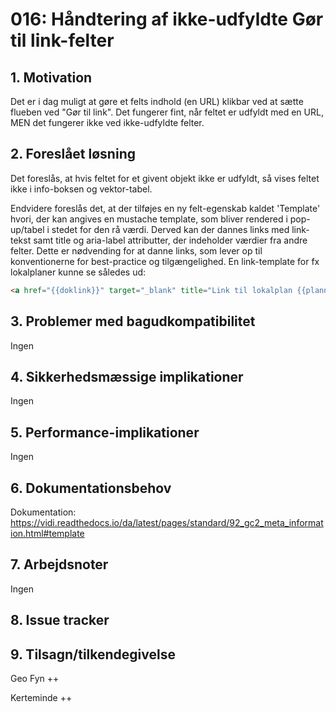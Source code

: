 # 016: Håndtering af ikke-udfyldte Gør til link-felter

## 1. Motivation
Det er i dag muligt at gøre et felts indhold (en URL) klikbar ved at sætte flueben ved "Gør til link".
Det fungerer fint, når feltet er udfyldt med en URL, MEN det fungerer ikke ved ikke-udfyldte felter.

## 2. Foreslået løsning
Det foreslås, at hvis feltet for et givent objekt ikke er udfyldt, så vises feltet ikke i info-boksen og vektor-tabel.   

Endvidere foreslås det, at der tilføjes en ny felt-egenskab kaldet 'Template' hvori, der kan angives en mustache template, som bliver rendered i pop-up/tabel i stedet for den rå værdi. Derved kan der dannes links med link-tekst samt title og aria-label attributter, der indeholder værdier fra andre felter. Dette er nødvending for at danne links, som lever op til konventionerne for best-practice og tilgængelighed. En link-template for fx lokalplaner kunne se således ud:    

```html
<a href="{{doklink}}" target="_blank" title="Link til lokalplan {{plannavn}} {{plannr}} som pdf" aria-label="Link til lokalplan {{plannavn}} {{plannr}} som pdf">{{plannr}} {{plannavn}}</a>
```

## 3. Problemer med bagudkompatibilitet
Ingen

## 4. Sikkerhedsmæssige implikationer
Ingen

## 5. Performance-implikationer
Ingen

## 6. Dokumentationsbehov
Dokumentation: https://vidi.readthedocs.io/da/latest/pages/standard/92_gc2_meta_information.html#template

## 7. Arbejdsnoter
Ingen

## 8. Issue tracker  

## 9. Tilsagn/tilkendegivelse
Geo Fyn ++

Kerteminde ++

